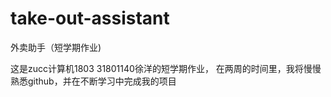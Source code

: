 # take-out-assistant
外卖助手（短学期作业)

这是zucc计算机1803 31801140徐洋的短学期作业，
在两周的时间里，我将慢慢熟悉github，并在不断学习中完成我的项目

